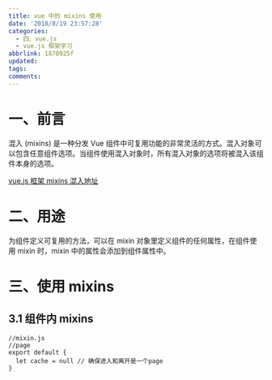 ```yaml
---
title: vue 中的 mixins 使用
date: '2018/8/19 23:57:28'
categories:
  - 四、vue.js
  - vue.js 框架学习
abbrlink: 1870925f
updated:
tags:
comments:
---
```


# 一、前言

混入 (mixins) 是一种分发 Vue 组件中可复用功能的非常灵活的方式。混入对象可以包含任意组件选项。当组件使用混入对象时，所有混入对象的选项将被混入该组件本身的选项。

[vue.js 框架 mixins 混入地址](https://cn.vuejs.org/v2/guide/mixins.html)

# 二、用途

为组件定义可复用的方法，可以在 mixin 对象里定义组件的任何属性，在组件使用 mixin 时，mixin 中的属性会添加到组件属性中。

# 三、使用 mixins

## 3.1 组件内 mixins

```JS
//mixin.js
//page
export default {
  let cache = null // 确保进入和离开是一个page
}
```